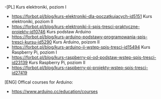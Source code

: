 
-[PL]
Kurs elektroniki, poziom I 
- https://forbot.pl/blog/kurs-elektroniki-dla-poczatkujacych-id5151
Kurs elektroniki, poziom II
- https://forbot.pl/blog/kurs-elektroniki-ii-spis-tresci-praktyczne-projekty-id10746
Kurs podstaw Arduino
- https://forbot.pl/blog/kurs-arduino-podstawy-programowania-spis-tresci-kursu-id5290
Kurs Arduino, poizom II
- https://forbot.pl/blog/kurs-arduino-ii-wstep-spis-tresci-id15494
Kurs Raspberry Pi, poziom I
- https://forbot.pl/blog/kurs-raspberry-pi-od-podstaw-wstep-spis-tresci-id23139
Kurs Raspberry Pi, poziom II
- https://forbot.pl/blog/kurs-raspberry-pi-projekty-wstep-spis-tresci-id27419

[ENG]
Offical courses for Arduino: 
- https://www.arduino.cc/education/courses
